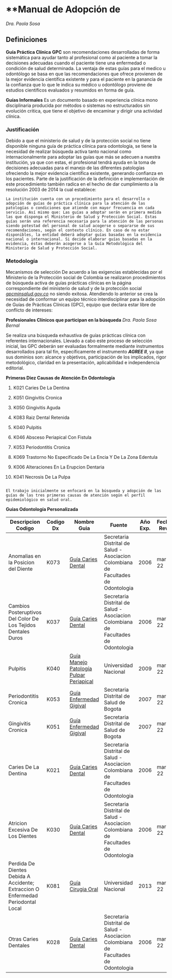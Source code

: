 # **Manual de Adopción de 
_Dra. Paola Sosa_

## **Definiciones**

**Guía Práctica Clínica** **GPC** son recomendaciones desarrolladas de forma sistemática para ayudar tanto al profesional como al paciente a tomar la decisiones adecuadas cuando el paciente tiene una enfermedad o condición de salud determinada. La ventaja de estas guías para el medico u odontólogo se basa en que las recomendaciones que ofrece provienen de la mejor evidencia científica existente y para el paciente en la ganancia de la confianza que lo que le indica su médico u odontólogo proviene de estudios científicos evaluados y resumidos en forma de guía.
    
**Guías Informales** Es un documento basado en experiencia clínica mono disciplinaria producida por métodos o sistemas no estructurados sin evolución critica, que tiene el objetivo de encaminar y dirigir una actividad clínica.
    

### **Justificación**

Debido a que el ministerio de salud y de la protección social no tiene disponible ninguna guía de práctica clínica para odontología, se tiene la necesidad de realizar búsqueda activa tanto nacional como internacionalmente para adoptar las guías que más se adecuen a nuestra institución, ya que con estas, el profesional tendrá ayuda en la toma de decisiones adecuadas para el manejo de las diferentes patologías ofreciendo la mejor evidencia científica existente, generando confianza en los pacientes. Parte de la justificación de la definición e implementación de este procedimiento también radica en el hecho de dar cumplimiento a la resolución 2003 de 2014 la cual establece:

```{note}
La institución cuenta con un procedimiento para el desarrollo o adopción de guías de práctica clínica para la atención de las patologías o condiciones que atiende con mayor frecuencia en cada servicio. Así mismo que: Las guías a adoptar serán en primera medida las que disponga el Ministerio de Salud y Protección Social. Estas guías serán una referencia necesaria para la atención de las personas siendo potestad del personal de salud acogerse o separarse de sus recomendaciones, según el contexto clínico. En caso de no estar disponibles, la entidad deberá adoptar guías basadas en la evidencia nacional o internacional. Si decide elaborar guías basadas en la evidencia, éstas deberán acogerse a la Guía Metodológica del Ministerio de Salud y Protección Social.
```


### **Metodología**

Mecanismos de selección De acuerdo a las exigencias establecidas por el Ministerio de la Protección social de Colombia se realizaron procedimientos de búsqueda activa de guías prácticas clínicas en la página correspondiente del ministerio de salud y de la protección social _[gpcminsalud.gov.co](http://gpcminsalud.gov.co)_ no siendo exitosa. Atendiendo lo anterior se crea la necesidad de conformar un equipo técnico interdisciplinar para la adopción de Guías de Prácticas Clínicas (GPC), equipo que declara estar libre de conflicto de intereses:

**Profesionales Clínicos que participan en la búsqueda**
_Dra. Paola Sosa Bernal_
        

Se realiza una búsqueda exhaustiva de guías prácticas clínica con referentes internacionales. Llevado a cabo este proceso de selección inicial, las GPC deberán ser evaluadas formalmente mediante instrumentos desarrollados para tal fin, específicamente el instrumento _**AGREE II**_, ya que sus dominios son: alcance y objetivos, participación de los implicados, rigor metodológico, claridad en la presentación, aplicabilidad e independencia editorial.

**Primeras Diez Causas de Atención En Odontología**

1.  K021 Caries De La Dentina
    
2.  K051 Gingivitis Cronica
    
3.  K050 Gingivitis Aguda
    
4.  K083 Raiz Dental Retenida
    
5.  K040 Pulpitis
    
6.  K046 Absceso Periapical Con Fistula
    
7.  K053 Periodontitis Cronica
    
8.  K069 Trastorno No Especificado De La Encia Y De La Zona Edentula
    
9.  K006 Alteraciones En La Erupcion Dentaria
    
10.  K041 Necrosis De La Pulpa
    

```{note}

El trabajo inicialmente se enfocará en la búsqueda y adopción de las guías de las tres primeras causas de atención según el perfil epidemiológico en salud oral.
```
**Guias Odontología Personalizada**

| Descripcion Codigo                                                               | Codigo Dx | Nombre Guia                                                                                                                     | Fuente                                                                             | Año Exp. | Fecha Rev. | Agree II                                                                                                              |
| -------------------------------------------------------------------------------- | --------- | ------------------------------------------------------------------------------------------------------------------------------- | ---------------------------------------------------------------------------------- | -------- | ---------- | --------------------------------------------------------------------------------------------------------------------- |
| Anomalias en la Posicion del Diente                                              | K073      | [Guía Caries Dental](https://drive.google.com/file/d/1B9j_TXwXEnE1_kasngLGHgETzKv1KDh3/view?usp=sharing)                    | Secretaria Distrital de Salud - Asociacion Colombiana de Facultades de Odontologia | 2006     | mar-22     | [Agree II Caries](https://docs.google.com/spreadsheets/d/1o5X_h6drlIavTgbGmsjrIszikiBJ4XPj/edit#gid=1616926669)    |
| Cambios Posteruptivos Del Color De Los Tejidos Dentales Duros                    | K037      | [Guía Caries Dental](https://drive.google.com/file/d/1B9j_TXwXEnE1_kasngLGHgETzKv1KDh3/view?usp=sharing)                    | Secretaria Distrital de Salud - Asociacion Colombiana de Facultades de Odontologia | 2006     | mar-22     | [Agree II Caries](https://docs.google.com/spreadsheets/d/1o5X_h6drlIavTgbGmsjrIszikiBJ4XPj/edit#gid=1616926669)    |
| Pulpitis                                                                         | K040      | [Guía Manejo Patología Pulpar Periapical](https://drive.google.com/file/d/1NpLQTpOzTFIL0FmmXaoBzdDyxebYbWnh/view?usp=sharing) | Universidad Nacional                                                               | 2009     | mar-22     | [Agree II Patología](https://docs.google.com/spreadsheets/d/1o5X_h6drlIavTgbGmsjrIszikiBJ4XPj/edit#gid=739222368)  |
| Periodontitis Cronica                                                            | K053      | [Guía Enfermedad Gigival](https://drive.google.com/file/d/1qjb3hTIS20CPx3eTGyektrkkv3u0-E_J/view?usp=sharing)                | Secretaria Distrital de Salud de Bogota                                            | 2007     | mar-22     | [Agree II E. Gingival](https://docs.google.com/spreadsheets/d/1o5X_h6drlIavTgbGmsjrIszikiBJ4XPj/edit#gid=92261782) |
| Gingivitis Cronica                                                               | K051      | [Guía Enfermedad Gigival](https://drive.google.com/file/d/1qjb3hTIS20CPx3eTGyektrkkv3u0-E_J/view?usp=sharing)                | Secretaria Distrital de Salud de Bogota                                            | 2007     | mar-22     | [Agree II E. Gingival](https://docs.google.com/spreadsheets/d/1o5X_h6drlIavTgbGmsjrIszikiBJ4XPj/edit#gid=92261782) |
| Caries De La Dentina                                                             | K021      | [Guía Caries Dental](https://drive.google.com/file/d/1B9j_TXwXEnE1_kasngLGHgETzKv1KDh3/view?usp=sharing)                    | Secretaria Distrital de Salud - Asociacion Colombiana de Facultades de Odontologia | 2006     | mar-22     | [Agree II Caries](https://docs.google.com/spreadsheets/d/1o5X_h6drlIavTgbGmsjrIszikiBJ4XPj/edit#gid=1616926669)    |
| Atricion Excesiva De Los Dientes                                                 | K030      | [Guía Caries Dental](https://drive.google.com/file/d/1B9j_TXwXEnE1_kasngLGHgETzKv1KDh3/view?usp=sharing)                    | Secretaria Distrital de Salud - Asociacion Colombiana de Facultades de Odontologia | 2006     | mar-22     | [Agree II Caries](https://docs.google.com/spreadsheets/d/1o5X_h6drlIavTgbGmsjrIszikiBJ4XPj/edit#gid=1616926669)    |
| Perdida De Dientes Debida A Accidente; Extraccion O Enfermedad Periodontal Local | K081      | [Guía Cirugia Oral](https://drive.google.com/file/d/1DlltUxHyaBH3ZNb88AEUdScosa6PGEnu/view?usp=sharing)                       | Universidad Nacional                                                               | 2013     | mar-22     | [Agree II Cirugía](https://docs.google.com/spreadsheets/d/1o5X_h6drlIavTgbGmsjrIszikiBJ4XPj/edit#gid=1451202370)   |
| Otras Caries Dentales                                                            | K028      | [Guía Caries Dental](https://drive.google.com/file/d/1B9j_TXwXEnE1_kasngLGHgETzKv1KDh3/view?usp=sharing)                    | Secretaria Distrital de Salud - Asociacion Colombiana de Facultades de Odontologia | 2006     | mar-22     | [Agree II Caries](https://docs.google.com/spreadsheets/d/1o5X_h6drlIavTgbGmsjrIszikiBJ4XPj/edit#gid=1616926669)    |

